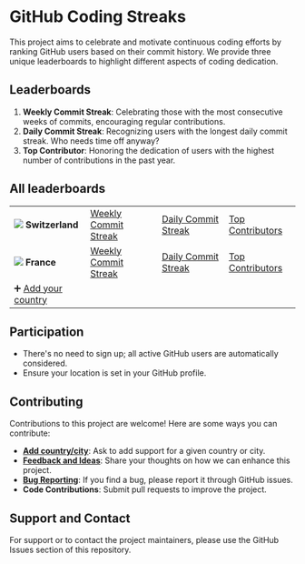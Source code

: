 # GitHub Coding Streaks

This project aims to celebrate and motivate continuous coding efforts by ranking GitHub users based on their commit history. We provide three unique leaderboards to highlight different aspects of coding dedication.

## Leaderboards

1. **Weekly Commit Streak**: Celebrating those with the most consecutive weeks of commits, encouraging regular contributions.
1. **Daily Commit Streak**: Recognizing users with the longest daily commit streak. Who needs time off anyway?
1. **Top Contributor**: Honoring the dedication of users with the highest number of contributions in the past year.

## All leaderboards

<table>
<tbody>
    <tr>
        <td>
            <img src="https://flagsapi.com/CH/flat/16.png" />
            <b>Switzerland</b>
        </td>
        <td><a href="docs/markdown/week-streak/ch.md">Weekly Commit Streak</a></td><td><a href="docs/markdown/day-streak/ch.md">Daily Commit Streak</a></td><td><a href="docs/markdown/contribution-count/ch.md">Top Contributors</a></td>
    </tr><tr>
        <td>
            <img src="https://flagsapi.com/FR/flat/16.png" />
            <b>France</b>
        </td>
        <td><a href="docs/markdown/week-streak/fr.md">Weekly Commit Streak</a></td><td><a href="docs/markdown/day-streak/fr.md">Daily Commit Streak</a></td><td><a href="docs/markdown/contribution-count/fr.md">Top Contributors</a></td>
    </tr>
    <td>
        ➕ <a href="https://github.com/7PH/github-coding-streaks/issues/new">Add your country</a>
    </td>
    <td /><td /><td />
</tbody>
</table>

## Participation

-   There's no need to sign up; all active GitHub users are automatically considered.
-   Ensure your location is set in your GitHub profile.

## Contributing

Contributions to this project are welcome! Here are some ways you can contribute:

-   [**Add country/city**](https://github.com/7PH/github-coding-streaks/issues/new): Ask to add support for a given country or city.
-   [**Feedback and Ideas**](https://github.com/7PH/github-coding-streaks/issues/new): Share your thoughts on how we can enhance this project.
-   [**Bug Reporting**](https://github.com/7PH/github-coding-streaks/issues/new): If you find a bug, please report it through GitHub issues.
-   **Code Contributions**: Submit pull requests to improve the project.

## Support and Contact

For support or to contact the project maintainers, please use the GitHub Issues section of this repository.
